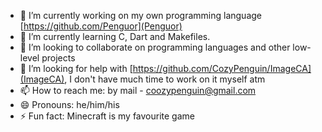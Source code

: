- 🔭 I’m currently working on my own programming language [https://github.com/Penguor](Penguor)
- 🌱 I’m currently learning C, Dart and Makefiles.
- 👯 I’m looking to collaborate on programming languages and other low-level projects
- 🤔 I’m looking for help with [https://github.com/CozyPenguin/ImageCA](ImageCA), I don't have much time to work on it myself atm <!-- 💬 Ask me about -->
- 📫 How to reach me: by mail - coozypenguin@gmail.com
- 😄 Pronouns: he/him/his
- ⚡ Fun fact: Minecraft is my favourite game

